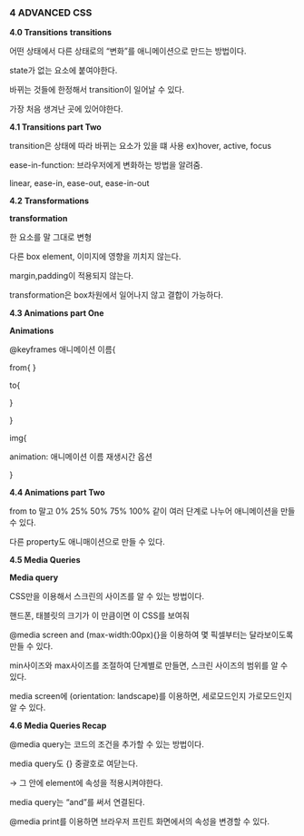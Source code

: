 ### 4 ADVANCED CSS

**4.0 Transitions**
 **transitions**
        
어떤 상태에서 다른 상태로의 “변화”를 애니메이션으로 만드는 방법이다.
        
state가 없는 요소에 붙여야한다.
        
바뀌는 것들에 한정해서 transition이 일어날 수 있다.
        
가장 처음 생겨난 곳에 있어야한다.
        

****4.1 Transitions part Two****

transition은 상태에 따라 바뀌는 요소가 있을 떄 사용 ex)hover, active, focus

ease-in-function: 브라우저에게 변화하는 방법을 알려줌.

linear, ease-in, ease-out, ease-in-out

**4.2** ****Transformations****

**transformation**

한 요소를 말 그대로 변형

다른 box element, 이미지에 영향을 끼치지 않는다.

margin,padding이 적용되지 않는다.

transformation은 box차원에서 일어나지 않고 결합이 가능하다.

****4.3 Animations part One****

**Animations**

@keyframes 애니메이션 이름{

from{
}

to{

}

}

img{

animation: 애니메이션 이름 재생시간 옵션

}

****4.4 Animations part Two****

from to 말고 0% 25% 50% 75%  100% 같이 여러 단계로 나누어 애니메이션을 만들 수 있다.

다른 property도 애니매이션으로 만들 수 있다.

****4.5 Media Queries****

**Media query**

 CSS만을 이용해서 스크린의 사이즈를 알 수 있는 방법이다.

핸드폰, 태블릿의 크기가 이 만큼이면 이 CSS를 보여줘

@media screen and (max-width:00px){}을 이용하여 몇 픽셀부터는 달라보이도록 만들 수 있다.

min사이즈와 max사이즈를 조절하여 단계별로 만들면, 스크린 사이즈의 범위를 알 수 있다.

media screen에 (orientation: landscape)를 이용하면, 세로모드인지 가로모드인지 알 수 있다.

****4.6 Media Queries Recap****

@media query는 코드의 조건을 추가할 수 있는 방법이다.

media query도 {} 중괄호로 여닫는다.

→ 그 안에 element에 속성을 적용시켜야한다.

media query는 “and”를 써서 연결된다.

@media print를 이용하면 브라우저 프린트 화면에서의 속성을 변경할 수 있다.
